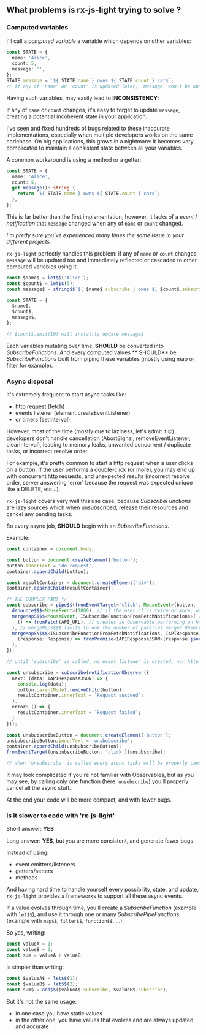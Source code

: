 ## What problems is rx-js-light trying to solve ?

### Computed variables

I'll call a *computed variable* a variable which depends on other variables:

```ts
const STATE = {
  name: 'Alice',
  count: 5,
  message: '',
};
STATE.message = `${ STATE.name } owns ${ STATE.count } cars`;
// if any of 'name' or 'count' is updated later, 'message' won't be updated
````

Having such variables, may easily lead to **INCONSISTENCY**:

If any of `name` or `count` changes, it's easy to forget to update `message`, creating a potential incoherent state in
your application.

I've seen and fixed hundreds of bugs related to these inaccurate implementations, especially when multiple developers
works on the same codebase. On big applications, this grows in a nightmare:
it becomes very complicated to maintain a consistent state between all your variables.

A common workaround is using a method or a getter:

```ts
const STATE = {
  name: 'Alice',
  count: 5,
  get message(): string {
    return `${ STATE.name } owns ${ STATE.count } cars`;
  },
};
```

This is far better than the first implementation, however, it lacks of a *event* / *notification* that `message`
changed when any of `name` or `count` changed.

*I'm pretty sure you've experienced many times the same issue in your different projects.*

`rx-js-light` perfectly handles this problem: if any of `name` or `count` changes, `message` will be updated too and
immediately reflected or cascaded to other computed variables using it.

```ts
const $name$ = let$$('Alice');
const $count$ = let$$(5);
const message$ = string$$`${ $name$.subscribe } owns ${ $count$.subscribe } cars`;

const STATE = {
  $name$,
  $count$,
  message$,
};

// $count$.emit(10) will instaltly update message$ 
```

Each variables mutating over time, **SHOULD** be converted into *SubscribeFunctions*. And every computed values **
SHOULD** be *SubscribeFunctions* built from piping these variables (mostly using map or filter for example).

### Async disposal

It's extremely frequent to start async tasks like:

- http request (fetch)
- events listener (element.createEventListener)
- or timers (setInterval)

However, most of the time (mostly due to laziness, let's admit it 🙄) developers don't handle cancellation (AbortSignal,
removeEventListener, clearInterval), leading to memory leaks, unwanted concurrent / duplicate tasks, or incorrect
resolve order.

For example, it's pretty common to start a http request when a user clicks on a button. If the user performs a
double-click (or more), you may end up with concurrent http requests, and unexpected results
(incorrect resolve order, server answering 'error' because the request was expected unique like a DELETE, etc...).

`rx-js-light` covers very well this use case, because *SubscribeFunctions* are lazy sources which when unsubscribed,
release their resources and cancel any pending tasks.

So every async job, **SHOULD** begin with an *SubscribeFunctions*.

Example:

```ts
const container = document.body;

const button = document.createElement('button');
button.innerText = 'do request';
container.appendChild(button);

const resultContainer = document.createElement('div');
container.appendChild(resultContainer);

/* THE COMPLEX PART */
const subscribe = pipe$$(fromEventTarget<'click', MouseEvent>(button, 'click'), [ // creates an observable listening for 'click' on 'button'
  debounce$$$<MouseEvent>(1000), // if the user clics twice or more, we only keep the last event for a period of 1000ms
  mergeMapS$$$<MouseEvent, ISubscribeFunctionFromFetchNotifications>( // maps incoming values and converts an Observable of Observables into a lower order Observable
    () => fromFetch(API_URL), // creates an Observable performing an http request using the fetch API
  ), // mergeMapS$$$ limits to one the number of parallel merged Observables (optimization => cancels previous request, if any)
  mergeMapSN$$$<ISubscribeFunctionFromFetchNotifications, IAPIResponseJSON>( // same as mergeMap but works with notifications instead
    (response: Response) => fromPromise<IAPIResponseJSON>(response.json()), // creates an Observable from a Promise
  ),
]);

// until 'subscribe' is called, no event listener is created, nor http calls

const unsubscribe = subscribe(notificationObserver({
  next: (data: IAPIResponseJSON) => {
    console.log(data);
    button.parentNode?.removeChild(button);
    resultContainer.innerText = `Request succeed`;
  },
  error: () => {
    resultContainer.innerText = `Request failed`;
  }
}));

const unsbubscribeButton = document.createElement('button');
unsbubscribeButton.innerText = 'unsbubscribe';
container.appendChild(unsbubscribeButton);
fromEventTarget(unsbubscribeButton, 'click')(unsubscribe);

// when 'unsubscribe' is called every async tasks will be properly cancelled (any pending requests, event listener removed, etc...)
```

It may look complicated if you're not familiar with Observables, but as you may see, by calling only one function
(here: `unsubscribe`) you'll properly cancel all the async stuff.

At the end your code will be more compact, and with fewer bugs.

### Is it slower to code with 'rx-js-light'

Short answer: **YES**

Long answer: **YES**, but you are more consistent, and generate fewer bugs.

Instead of using:

- event emitters/listeners
- getters/setters
- methods

And having hard time to handle yourself every possibility, state, and update,
`rx-js-light` provides a frameworks to support all these async events.

If a value evolves through time, you'll create a *SubscribeFunction* (example with `let$$`), and use it through one or
many *SubscribePipeFunctions* (example with `map$$`, `filter$$`, `function$$`, ...).

So yes, writing:

```ts
const valueA = 1;
const valueB = 2;
const sum = valueA + valueB;

```

Is simpler than writing:

```ts
const $valueA$ = let$$(1);
const $valueB$ = let$$(2);
const sum$ = add$$($valueA$.subscribe, $valueB$.subscribe);
```

But it's not the same usage:

- in one case you have static values
- in the other one, you have values that evolves and are always updated and accurate

